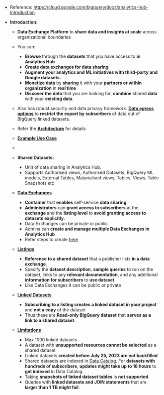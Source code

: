 - Reference: https://cloud.google.com/bigquery/docs/analytics-hub-introduction

- **Introduction:**
  
  - **Data Exchange Platform** to **share data and insights at scale** across organizational boundaries
  - You can:
    - **Browse** through the **datasets** that you have access to **in Analytics Hub**
    - **Create data exchanges for data sharing** 
    - **Augment your analytics and ML initiatives with third-party and Google datasets.**
    - **Monetize data** by **sharing** it with your **partners or within organization** in **real time**
    - **Discover the data** that you are looking for, **combine** shared **data** with your **existing data**
  - Also has robust security and data privacy framework. [**Data egress options**](https://cloud.google.com/bigquery/docs/analytics-hub-introduction#data_egress) to **restrict the export by subscribers** of data out of BigQuery linked datasets.
  - Refer the [**Architecture**](https://cloud.google.com/bigquery/docs/analytics-hub-introduction#architecture) for details
  - [**Example Use Case**](https://cloud.google.com/bigquery/docs/analytics-hub-introduction#example_use_case)
  - 

  - **Shared Datasets:**
    - Unit of data sharing in Analytics Hub.
    - Supports Authorised views, Authorised Datasets, BigQuery ML models, External Tables, Matarialised views, Tables, Views, Table Snapshots etc

  - **[Data Exchanges](https://cloud.google.com/bigquery/docs/analytics-hub-manage-exchanges)**
    - **Container** that **enables** self-service **data sharing**.
    - **Administrators** can **grant access to subscribers** at the **exchange** and the **listing level** to **avoid granting access to datasets explicitly**.
    - Data Exchanges can be private or public
    - Admins can **create and manage multiple Data Exchanges in Analytics Hub**
    - Refer steps to create [here](https://github.com/Ajit1279/GCP_Learning/blob/main/20240316_BigDataAnalytics/240420_BigQuery/240519_Console/BQ_CreateExchange.md)

  - **[Listings](https://cloud.google.com/bigquery/docs/analytics-hub-manage-listings)**
    - **Reference to a shared dataset** that a publisher lists **in a data exchange**.
    - Specify the **dataset description**, **sample queries** to run on the dataset, links to any **relevant documentation**, and any additional **information for subscribers** to **use dataset**.
    - Like Data Exchanges it can be public or private

  - **[Linked Datasets](https://cloud.google.com/bigquery/docs/analytics-hub-view-subscribe-listings)**
    - **Subscribing to a listing creates a linked dataset in your project** and **not a copy** of the dataset
    - Thus these are **Read-only BigQuery dataset** that **serves as a link to a shared dataset**.        


  - **[Limitations](https://cloud.google.com/bigquery/docs/analytics-hub-introduction#limitations)**
    - Max 1000 linked datasets
    - A dataset with **unsupported resources cannot be selected** as a shared dataset
    - Linked datasets **created before July 25, 2023 are not backfilled**
    - Shared datasets are indexed in [Data Catalog](https://cloud.google.com/data-catalog/docs/concepts/overview). For **datasets with hundreds of subscribers**, **updates might take up to 18 hours** to **get indexed** in Data Catalog.
    - Taking **snapshots of linked dataset tables** is **not supported**.
    - Queries with **linked datasets and JOIN statements** that are **larger than 1 TB might fail**. 

